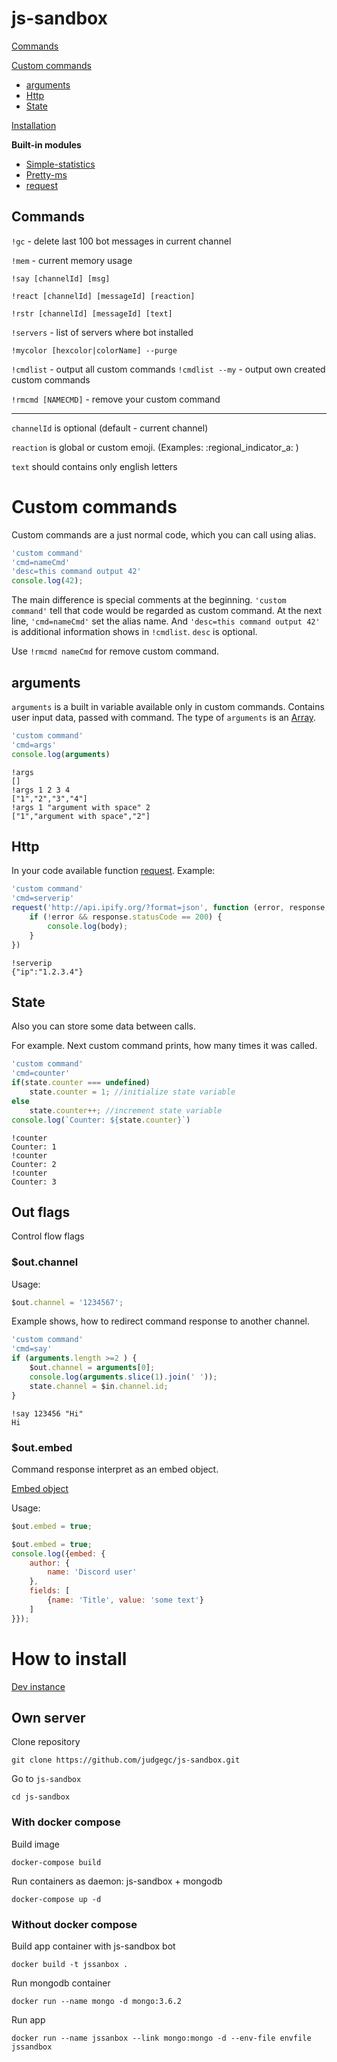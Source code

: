 # **js-sandbox**

[Commands](#commands)

[Custom commands](#custom-commands)
* [arguments](#arguments)
* [Http](#http)
* [State](#state)

[Installation](#how-to-install)

**Built-in modules**

* [Simple-statistics](https://github.com/simple-statistics/simple-statistics)
* [Pretty-ms](https://github.com/sindresorhus/pretty-ms)
* [request](https://github.com/expressjs/express)

## Commands

`!gc` - delete last 100 bot messages in current channel

`!mem` - current memory usage

`!say [channelId] [msg]`

`!react [channelId] [messageId] [reaction]`

`!rstr [channelId] [messageId] [text]`

`!servers` - list of servers where bot installed

`!mycolor [hexcolor|colorName] --purge`

`!cmdlist` - output all custom commands
`!cmdlist --my` - output own created custom commands

`!rmcmd [NAMECMD]` - remove your custom command

___

`channelId` is optional (default - current channel)

`reaction` is global or custom emoji. (Examples: :regional_indicator_a: )

`text` should contains only english letters


# Custom commands
Custom commands are a just normal code, which you can call using alias.


```javascript
'custom command'
'cmd=nameCmd'
'desc=this command output 42'
console.log(42);
```
The main difference is special comments at the beginning.
`'custom command'` tell that code would be regarded as custom command. 
At the next line, `'cmd=nameCmd'` set the alias name.
And `'desc=this command output 42'` is additional information shows in `!cmdlist`. `desc` is optional.

Use `!rmcmd nameCmd` for remove custom command.

## arguments
`arguments` is a built in variable available only in custom commands. Contains user input data, passed with command. The type of `arguments` is an [Array](https://developer.mozilla.org/en-US/docs/Web/JavaScript/Reference/Global_Objects/Array).
```js
'custom command'
'cmd=args'
console.log(arguments)
```
```
!args
[]
!args 1 2 3 4
["1","2","3","4"]
!args 1 "argument with space" 2
["1","argument with space","2"]
```
## Http

In your code available function [request](https://github.com/expressjs/express). Example:

```js
'custom command'
'cmd=serverip'
request('http://api.ipify.org/?format=json', function (error, response, body) {
    if (!error && response.statusCode == 200) {
        console.log(body);
    }
})
```
```
!serverip
{"ip":"1.2.3.4"}
```

## State

Also you can store some data between calls. 

For example. Next custom command prints, how many times it was called.
```js
'custom command'
'cmd=counter'
if(state.counter === undefined)
    state.counter = 1; //initialize state variable
else
    state.counter++; //increment state variable
console.log(`Counter: ${state.counter}`)
```

```
!counter
Counter: 1
!counter
Counter: 2
!counter
Counter: 3
```
## Out flags
Control flow flags
### $out.channel
Usage:
```js
$out.channel = '1234567';
```

Example shows, how to redirect command response to another channel.
```js
'custom command'
'cmd=say'
if (arguments.length >=2 ) {
    $out.channel = arguments[0];
    console.log(arguments.slice(1).join(' '));
    state.channel = $in.channel.id;
}
```
```
!say 123456 "Hi"
Hi
```
### $out.embed
Command response interpret as an embed object.

[Embed object](https://discordapp.com/developers/docs/resources/channel#embed-object-embed-structure)

Usage:
```js
$out.embed = true;
```
```js
$out.embed = true;
console.log({embed: {
    author: {
        name: 'Discord user'
    },
    fields: [
        {name: 'Title', value: 'some text'}
    ]
}});
```

# How to install
[Dev instance](https://discordapp.com/oauth2/authorize?client_id=368800242948243457&scope=bot&permissions=3072)
## **Own server**

Clone repository

`git clone https://github.com/judgegc/js-sandbox.git`

Go to `js-sandbox`

`cd js-sandbox`

### **With docker compose**
Build image

`docker-compose build`

Run containers as daemon: js-sandbox + mongodb

`docker-compose up -d`


### **Without docker compose**

Build app container with js-sandbox bot

```docker build -t jssanbox .```

Run mongodb container

`docker run --name mongo -d mongo:3.6.2`

Run app

`docker run --name jssanbox --link mongo:mongo -d --env-file envfile jssandbox`
